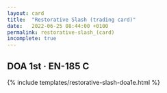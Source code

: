 ```yaml
---
layout: card
title:  "Restorative Slash (trading card)"
date:   2022-06-25 08:44:00 +0100
permalink: restorative-slash_(card)
incomplete: true
---
```


## DOA 1st &middot; EN-185 C

{% include templates/restorative-slash-doa1e.html %}